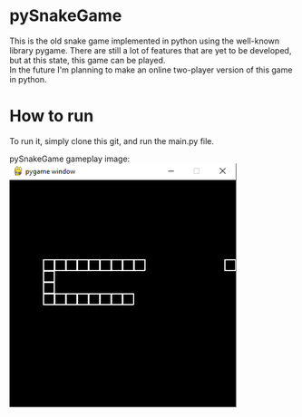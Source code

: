 # pySnakeGame
This is the old snake game implemented in python using the well-known library pygame. There are still a lot of features that are yet to be developed, but at this state, this game can be played.<br>
In the future I'm planning to make an online two-player version of this game in python.<br>

# How to run
To run it, simply clone this git, and run the main.py file. 

pySnakeGame gameplay image:<br>
![alt text](https://github.com/julim29/pySnakeGame/blob/main/Images/gameplay_1.png)
